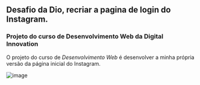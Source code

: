 ## Desafio da Dio, recriar a pagina de login do Instagram. 

### Projeto do curso  de Desenvolvimento Web da Digital Innovation 

O projeto do curso de *Desenvolvimento Web* é desenvolver a minha própria versão da página inicial do Instagram. 







![image](https://user-images.githubusercontent.com/78764825/139602887-d5cff893-67d0-4e45-9eee-8bbd4319cb3c.png)
